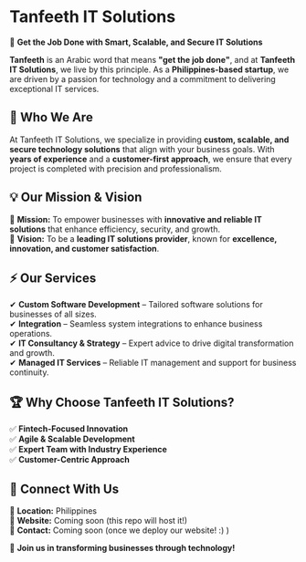 # Tanfeeth IT Solutions  

🚀 **Get the Job Done with Smart, Scalable, and Secure IT Solutions**  

**Tanfeeth** is an Arabic word that means **"get the job done"**, and at **Tanfeeth IT Solutions**, we live by this principle. As a **Philippines-based startup**, we are driven by a passion for technology and a commitment to delivering exceptional IT services.  

## 🌟 Who We Are  
At Tanfeeth IT Solutions, we specialize in providing **custom, scalable, and secure technology solutions** that align with your business goals. With **years of experience** and a **customer-first approach**, we ensure that every project is completed with precision and professionalism.  

## 💡 Our Mission & Vision  
🔹 **Mission:** To empower businesses with **innovative and reliable IT solutions** that enhance efficiency, security, and growth.  
🔹 **Vision:** To be a **leading IT solutions provider**, known for **excellence, innovation, and customer satisfaction**.  

## ⚡ Our Services  
✔ **Custom Software Development** – Tailored software solutions for businesses of all sizes.  
✔ **Integration** – Seamless system integrations to enhance business operations.  
✔ **IT Consultancy & Strategy** – Expert advice to drive digital transformation and growth.  
✔ **Managed IT Services** – Reliable IT management and support for business continuity.  

## 🏆 Why Choose Tanfeeth IT Solutions?  
✅ **Fintech-Focused Innovation**  
✅ **Agile & Scalable Development**  
✅ **Expert Team with Industry Experience**  
✅ **Customer-Centric Approach**  

## 📢 Connect With Us  
📍 **Location:** Philippines  
📌 **Website:** Coming soon (this repo will host it!)  
📧 **Contact:** Coming soon (once we deploy our website! :) )  

🚀 **Join us in transforming businesses through technology!**  
